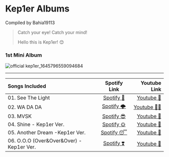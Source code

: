 # Kep1er Albums
Compiled by Bahia19113

> Catch your eye! Catch your mind! 
> 
> Hello this is Kep1er! 😊

### 1st Mini Album 
![official kep1er_1645796559094684](https://user-images.githubusercontent.com/99947786/155729693-af0c8a8f-bb57-4514-90ca-38f235e51b6c.jpg)
***
| Songs Included    | Spotify Link | Youtube Link     |
| :---        |    :----:   |          ---: |
| 01. See The Light      |[Spotify 🥰](https://open.spotify.com/track/01NMzP2OnXFBktijTbnVOb?si=d4cc7cb82e2f43c8) |  [Youtube 👀](https://youtu.be/czwscumbHQc)   |
| 02. WA DA DA   | [Spotify 🌩️](https://open.spotify.com/track/4gdiCHNbwugojBqr5Jt3pq?si=8000f75c12674212) | [Youtube 🏃‍♀️](https://youtu.be/n0j5NPptyM0) |
| 03. MVSK    |[Spotify 😎](https://open.spotify.com/track/0dTEMO9G2uu9Vbu3f8Swto?si=733dbb2e11ca4e5a)| [Youtube 🦋](https://youtu.be/Bea612WP2vw) |
| 04. Shine - Kep1er Ver.  | [Spotify 🌞](https://open.spotify.com/track/4CNMc33n2iv6iedE7SHbS8?si=f7ba1a55848b4c09)  |[Youtube 🌻](https://youtu.be/pcETCrR6TDU)  |
| 05. Another Dream -Kep1er Ver.  | [Spotify 😴](https://open.spotify.com/track/7vKGLDYQkCPz6IIlEFwfP1?si=61717e2354cc4415) |  [Youtube 👭](https://youtu.be/DslYxttTWGg) |
| 06. O.O.O (Over&Over&Over) - Kep1er Ver. | [Spotify ❣️](https://open.spotify.com/track/7evscakvct5wDmr1ap0CYl?si=4442e253c03c462b)   | [Youtube 💜](https://youtu.be/lkWBFicE8EI) |


